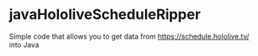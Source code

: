 # javaHololiveScheduleRipper
Simple code that allows you to get data from https://schedule.hololive.tv/ into Java
